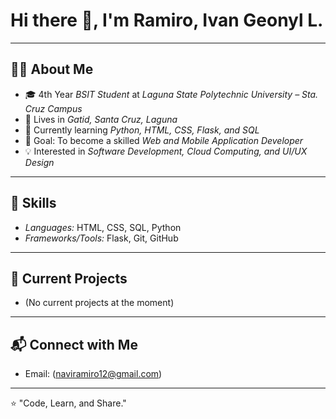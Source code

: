 # Hi there 👋, I'm Ramiro, Ivan Geonyl L.

---

## 🧑‍💻 About Me
- 🎓 4th Year *BSIT Student* at *Laguna State Polytechnic University – Sta. Cruz Campus*  
- 📍 Lives in *Gatid, Santa Cruz, Laguna*  
- 🌱 Currently learning *Python, HTML, CSS, Flask, and SQL*  
- 🎯 Goal: To become a skilled *Web and Mobile Application Developer*  
- 💡 Interested in *Software Development, Cloud Computing, and UI/UX Design*

---

## 🚀 Skills
- *Languages:* HTML, CSS, SQL, Python  
- *Frameworks/Tools:* Flask, Git, GitHub  

---

## 📌 Current Projects
- (No current projects at the moment)  

---

## 📬 Connect with Me
- Email: (naviramiro12@gmail.com)  

---

⭐ "Code, Learn, and Share."

